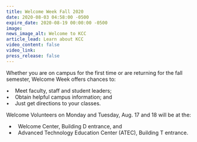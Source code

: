 ```yaml
---
title: Welcome Week Fall 2020
date: 2020-08-03 04:58:00 -0500
expire_date: 2020-08-19 00:00:00 -0500
image:
news_image_alt: Welcome to KCC
article_lead: Learn about KCC
video_content: false
video_link:
press_release: false
---
```


Whether you are on campus for the first time or are returning for the fall semester, Welcome Week offers chances to:

• &nbsp; &nbsp;Meet faculty, staff and student leaders;<br>• &nbsp; &nbsp;Obtain helpful campus information; and<br>• &nbsp; &nbsp;Just get directions to your classes.&nbsp;

Welcome Volunteers on Monday and Tuesday, Aug. 17 and 18 will be at the:

* &nbsp; Welcome Center, Building D entrance, and
* &nbsp; Advanced Technology Education Center (ATEC), Building T entrance.<br>&nbsp;